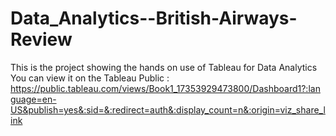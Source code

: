# Data_Analytics--British-Airways-Review
This is the project showing the hands on use of Tableau for Data Analytics
 You can view it on the Tableau Public : https://public.tableau.com/views/Book1_17353929473800/Dashboard1?:language=en-US&publish=yes&:sid=&:redirect=auth&:display_count=n&:origin=viz_share_link
